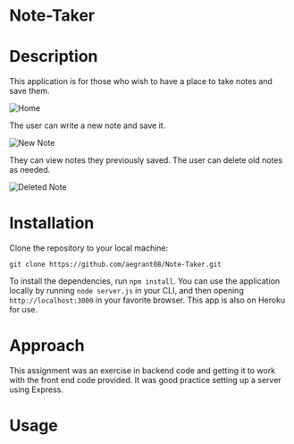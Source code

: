 # Note-Taker

# Description
This application is for those who wish to have a place to take notes and save them. 

![Home](assets/screen-shots/1-landing-page.png?raw=true)

The user can write a new note and save it. 

![New Note](assets/screen-shots/2-example-notes.png?raw=true)

They can view notes they previously saved. The user can delete old notes as needed.

![Deleted Note](assets/screen-shots/3-deleted-note.png?raw=true)

# Installation
Clone the repository to your local machine:

`git clone https://github.com/aegrant08/Note-Taker.git`

To install the dependencies, run `npm install`. You can use the application locally by running `node server.js` in your CLI, and then opening `http://localhost:3000` in your favorite browser. This app is also on Heroku for use.

# Approach

This assignment was an exercise in backend code and getting it to work with the front end code provided. It was good practice setting up a server using Express.

# Usage